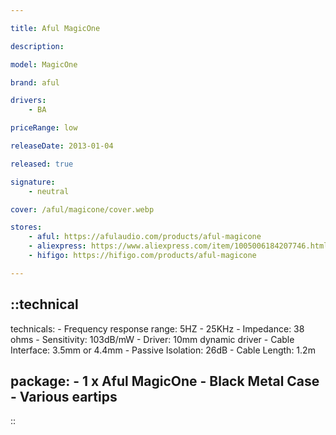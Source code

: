 ```yaml
---

title: Aful MagicOne

description: 

model: MagicOne

brand: aful

drivers: 
    - BA

priceRange: low

releaseDate: 2013-01-04

released: true

signature:
    - neutral

cover: /aful/magicone/cover.webp

stores:
    - aful: https://afulaudio.com/products/aful-magicone
    - aliexpress: https://www.aliexpress.com/item/1005006184207746.html
    - hifigo: https://hifigo.com/products/aful-magicone

---
```



::technical
---
technicals:
    - Frequency response range: 5HZ - 25KHz
    - Impedance: 38 ohms
    - Sensitivity: 103dB/mW
    - Driver: 10mm dynamic driver
    - Cable Interface: 3.5mm or 4.4mm
    - Passive Isolation: 26dB
    - Cable Length: 1.2m

package: 
    - 1 x Aful MagicOne
    - Black Metal Case
    - Various eartips
---
::